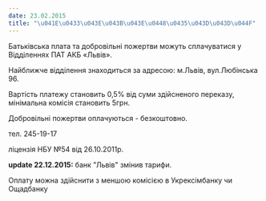```yaml
---
date: 23.02.2015
title: "\u041E\u0433\u043E\u043B\u043E\u0448\u0435\u043D\u043D\u044F"
---
```

Батьківська плата та добровільні пожертви можуть сплачуватися у Відділеннях ПАТ АКБ «Львів».

Найближче відділення знаходиться за адресою: м.Львів, вул.Любінська 96.

Вартість платежу становить 0,5% від суми здійсненого переказу, мінімальна комісія становить 5грн.

Добровільні пожертви оплачуються - безкоштовно.

тел. 245-19-17

ліцензія НБУ №54 від 26.10.2011р.

**update 22.12.2015:**
банк "Львів" змінив тарифи.

Оплату можна здійснити з меншою комісією в Укрексімбанку чи Ощадбанку